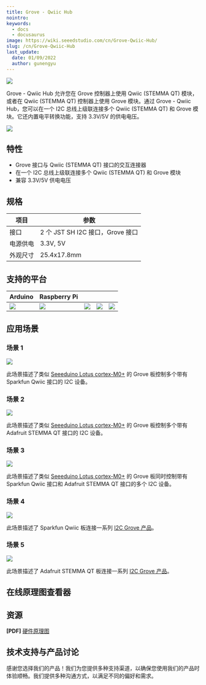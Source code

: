 ```yaml
---
title: Grove - Qwiic Hub
nointro:
keywords:
  - docs
  - docusaurus
image: https://wiki.seeedstudio.com/cn/Grove-Qwiic-Hub/
slug: /cn/Grove-Qwiic-Hub
last_update:
  date: 01/09/2022
  author: gunengyu
---
```


![](https://files.seeedstudio.com/products/103020292/img/103020292wiki.png)

Grove - Qwiic Hub 允许您在 Grove 控制器上使用 Qwiic (STEMMA QT) 模块，或者在 Qwiic (STEMMA QT) 控制器上使用 Grove 模块。通过 Grove - Qwiic Hub，您可以在一个 I2C 总线上级联连接多个 Qwiic (STEMMA QT) 和 Grove 模块。它还内置电平转换功能，支持 3.3V/5V 的供电电压。

<p style={{textAlign: 'center'}}><a href="https://www.seeedstudio.com/Grove-Qwiic-Hub-p-4531.html" target="_blank"><img src="https://files.seeedstudio.com/wiki/wiki_english/docs/images/get_one_now_small.png" width={200} height={38} border={0} /></a></p>

## 特性

- Grove 接口与 Qwiic (STEMMA QT) 接口的交互连接器
- 在一个 I2C 总线上级联连接多个 Qwiic (STEMMA QT) 和 Grove 模块
- 兼容 3.3V/5V 供电电压

## 规格

| 项目 | 参数 |
|---|---|
| 接口 | 2 个 JST SH I2C 接口，Grove 接口 |
| 电源供电 | 3.3V, 5V |
| 外观尺寸 | 25.4x17.8mm |

## 支持的平台

| Arduino                                                                                             | Raspberry Pi                                                                                             |                                                                                                 |                                                                                                          |                                                                                                    |
|-----------------------------------------------------------------------------------------------------|----------------------------------------------------------------------------------------------------------|-------------------------------------------------------------------------------------------------|---------------------------------------------------------------------------------------------------|----------------------------------------------------------------------------------------------------|
| ![](https://files.seeedstudio.com/wiki/wiki_english/docs/images/arduino_logo.jpg) | ![](https://files.seeedstudio.com/wiki/wiki_english/docs/images/raspberry_pi_logo_n.jpg) | ![](https://files.seeedstudio.com/wiki/wiki_english/docs/images/bbg_logo_n.jpg) | ![](https://files.seeedstudio.com/wiki/wiki_english/docs/images/wio_logo_n.jpg) | ![](https://files.seeedstudio.com/wiki/wiki_english/docs/images/linkit_logo_n.jpg) |

## 应用场景

### 场景 1

![](https://files.seeedstudio.com/products/103020292/img/Scenario1.png)

此场景描述了类似 [Seeeduino Lotus cortex-M0+](https://www.seeedstudio.com/Seeeduino-Lotus-Cortex-M0-p-2896.html) 的 Grove 板控制多个带有 Sparkfun Qwiic 接口的 I2C 设备。

### 场景 2

![](https://files.seeedstudio.com/products/103020292/img/Scenario2.png)

此场景描述了类似 [Seeeduino Lotus cortex-M0+](https://www.seeedstudio.com/Seeeduino-Lotus-Cortex-M0-p-2896.html) 的 Grove 板控制多个带有 Adafruit STEMMA QT 接口的 I2C 设备。

### 场景 3

![](https://files.seeedstudio.com/products/103020292/img/Scenario3.png)

此场景描述了类似 [Seeeduino Lotus cortex-M0+](https://www.seeedstudio.com/Seeeduino-Lotus-Cortex-M0-p-2896.html) 的 Grove 板同时控制带有 Sparkfun Qwiic 接口和 Adafruit STEMMA QT 接口的多个 I2C 设备。

### 场景 4

![](https://files.seeedstudio.com/products/103020292/img/Scenario4.png)

此场景描述了 Sparkfun Qwiic 板连接一系列 [I2C Grove 产品](https://www.seeedstudio.com/catalogsearch/result/?q=Grove+I2C)。

### 场景 5

![](https://files.seeedstudio.com/products/103020292/img/Scenario5.png)

此场景描述了 Adafruit STEMMA QT 板连接一系列 [I2C Grove 产品](https://www.seeedstudio.com/catalogsearch/result/?q=Grove+I2C)。

## 在线原理图查看器

<div className="altium-ecad-viewer" data-project-src="https://files.seeedstudio.com/products/103020292/doc/Grove-Qwiic_Hub_Hardware.zip" style={{borderRadius: '0px 0px 4px 4px', height: 500, borderStyle: 'solid', borderWidth: 1, borderColor: 'rgb(241, 241, 241)', overflow: 'hidden', maxWidth: 1280, maxHeight: 700, boxSizing: 'border-box'}}>
</div>

## 资源

**[PDF]** [硬件原理图](https://files.seeedstudio.com/products/103020292/doc/Grove-Qwiic-Hub_v1.0_SCH_190808.pdf)

## 技术支持与产品讨论

感谢您选择我们的产品！我们为您提供多种支持渠道，以确保您使用我们的产品时体验顺畅。我们提供多种沟通方式，以满足不同的偏好和需求。

<div class="button_tech_support_container">
<a href="https://forum.seeedstudio.com/" class="button_forum"></a> 
<a href="https://www.seeedstudio.com/contacts" class="button_email"></a>
</div>

<div class="button_tech_support_container">
<a href="https://discord.gg/eWkprNDMU7" class="button_discord"></a> 
<a href="https://github.com/Seeed-Studio/wiki-documents/discussions/69" class="button_discussion"></a>
</div>